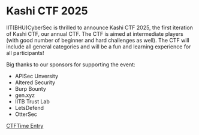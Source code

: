 # Kashi CTF 2025

IIT(BHU)CyberSec is thrilled to announce Kashi CTF 2025, the first iteration of Kashi CTF, our annual CTF.
The CTF is aimed at intermediate players (with good number of beginner and hard challenges as well). The CTF will include all general categories and will be a fun and learning experience for all participants!

Big thanks to our sponsors for supporting the event:
- APISec Unversity
- Altered Security
- Burp Bounty
- gen.xyz
- IITB Trust Lab
- LetsDefend
- OtterSec

[CTFTime Entry](https://ctftime.org/event/2668)
